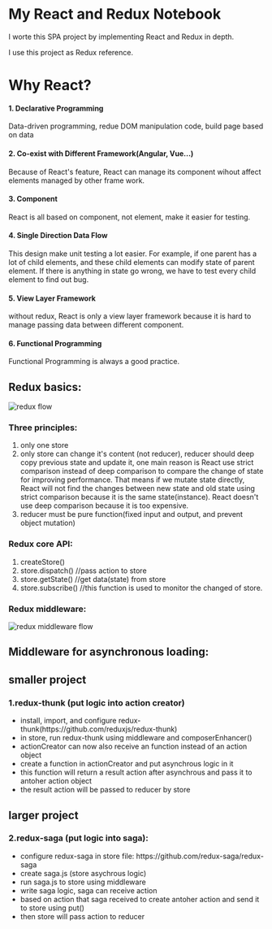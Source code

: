 

<html>
  <body>
    <h1>My React and Redux Notebook</h1>
    <p>I worte this SPA project by implementing React and Redux in depth.</p>
    <p>I use this project as Redux reference.</p>
    <h1>Why React?</h1>
    <h4>1. Declarative Programming</h4>
    <p>Data-driven programming, redue DOM manipulation code, build page based on data</p>
    <h4>2. Co-exist with Different Framework(Angular, Vue...)</h4>
    <p>Because of React's feature, React can manage its component wihout affect elements managed by other frame work.</p>
    <h4>3. Component</h4>
    <p>React is all based on component, not element, make it easier for testing.</p>
    <h4>4. Single Direction Data Flow</h4>
    <p>This design make unit testing a lot easier. For example, if one parent has a lot of child elements, and these child elements can     modify state of parent element. If there is anything in state go wrong, we have to test every child element to find out bug. </p>
    <h4>5. View Layer Framework</h4>
    <p>without redux, React is only a view layer framework because it is hard to manage passing data between different component.</p>
    <h4>6. Functional Programming</h4>
    <p>Functional Programming is always a good practice.</p>
  

  <h2>Redux basics:</h2>
  <img src="https://i.ytimg.com/vi/hiaqhI62zZs/hqdefault.jpg" alt="redux flow">
  <br><h3>Three principles:</h3>
  <ol>
    <li> only one store</li>
    <li> only store can change it's content (not reducer), reducer should deep copy previous state and update it, one main reason is React use strict comparison instead of deep comparison to compare the change of state for improving performance. That means if we mutate state directly, React will not find the changes between new state and old state using strict comparison because it is the same state(instance). React doesn't use deep comparison because it is too expensive. </li>
    <li>reducer must be pure function(fixed input and output, and prevent object mutation)</li>
  </ol>
  <h3>Redux core API:</h3>
  <ol>
    <li>createStore()</li>
    <li>store.dispatch() //pass action to store</li>
    <li>store.getState() //get data(state) from store</li>
    <li>store.subscribe() //this function is used to monitor the changed of store.</li>
  </ol>
  <h3>Redux middleware:</h3>
  <img src ="http://i.imgur.com/5miA6AT.png" alt="redux middleware flow">
  <h2>Middleware for asynchronous loading:</h2>
  <h2>smaller project</h2>
  <h3>1.redux-thunk (put logic into action creator)</h3>
  <ul>
    <li>install, import, and configure redux-thunk(https://github.com/reduxjs/redux-thunk)</li>
    <li>in store, run redux-thunk using middleware and composerEnhancer()</li>
    <li>actionCreator can now also receive an function instead of an action object</li>
    <li>create a  function in actionCreator and put asynchrous logic in it</li>
    <li>this function will return a result action after asynchrous and pass it to antoher action object</li>
    <li>the result action will be passed to reducer by store</li>
  </ul>
  <h2>larger project</h2>
  <h3>2.redux-saga (put logic into saga):</h3>

  <ul>
    <li>configure redux-saga in store file: https://github.com/redux-saga/redux-saga</li>
    <li>create saga.js (store asychrous logic)</li>
    <li>run saga.js to store using middleware</li>
    <li>write saga logic, saga can receive action</li>
    <li>based on action that saga received to create antoher action and send it to store using put()</li>
    <li>then store will pass action to reducer</li>
  </ul>
  </body>
</html>

